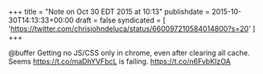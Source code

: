 +++
title = "Note on Oct 30 EDT 2015 at 10:13"
publishdate = 2015-10-30T14:13:33+00:00
draft = false
syndicated = [ 'https://twitter.com/chrisjohndeluca/status/660097210584014800?s=20' ]
+++

@buffer Getting no JS/CSS only in chrome, even after clearing all cache. Seems https://t.co/maDhYVFbcL is failing. https://t.co/n6FvbKIzOA
